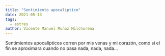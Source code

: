 ```yaml
---
title: "Sentimiento apocaliptico"
date: 2021-05-13
tags: 
  - estres
author: Vicente Manuel Muñoz Milchorena
---
```


Sentimientos apocalípticos corren por mis venas y mi corazón, como si el fin 
se aproximara cuando no pasa nada, nada, nada...
